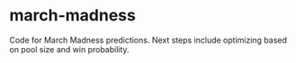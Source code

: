 # march-madness
Code for March Madness predictions. Next steps include optimizing based on pool size and win probability.
